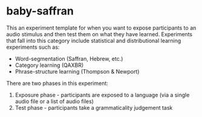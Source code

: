 # baby-saffran

This an experiment template for when you want to expose participants to an
audio stimulus and then test them on what they have learned.  Experiments that
fall into this category include statistical and distributional learning
experiments such as:

- Word-segmentation (Saffran, Hebrew, etc.)
- Category learning (QAXBR)
- Phrase-structure learning (Thompson & Newport)


There are two phases in this experiment:
1. Exposure phase - participants are exposed to a language (via a single audio file or
  a list of audio files)
2. Test phase - participants take a grammaticality judgement task
